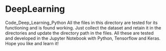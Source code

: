 # DeepLearning
Code_Deep_Learning_Python
All the files in this directory are tested for its functioning and is found working. 
Just collect the dataset and retain it in the directories and update the directory path in the files. 
All these are tested and developed in the Jupyter Notebook with Python, Tensorflow and Keras. 
Hope you like and learn it! 
